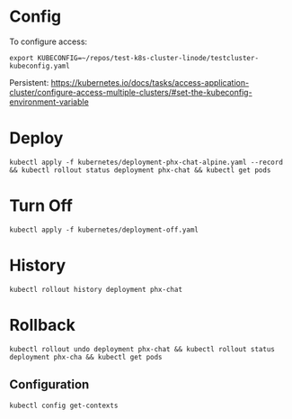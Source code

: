 # Config

To configure access:

```
export KUBECONFIG=~/repos/test-k8s-cluster-linode/testcluster-kubeconfig.yaml
```

Persistent: https://kubernetes.io/docs/tasks/access-application-cluster/configure-access-multiple-clusters/#set-the-kubeconfig-environment-variable

# Deploy

```
kubectl apply -f kubernetes/deployment-phx-chat-alpine.yaml --record && kubectl rollout status deployment phx-chat && kubectl get pods
```

# Turn Off

```
kubectl apply -f kubernetes/deployment-off.yaml
```

# History

```
kubectl rollout history deployment phx-chat
```

# Rollback

```
kubectl rollout undo deployment phx-chat && kubectl rollout status deployment phx-cha && kubectl get pods
```


## Configuration

```
kubectl config get-contexts
```
